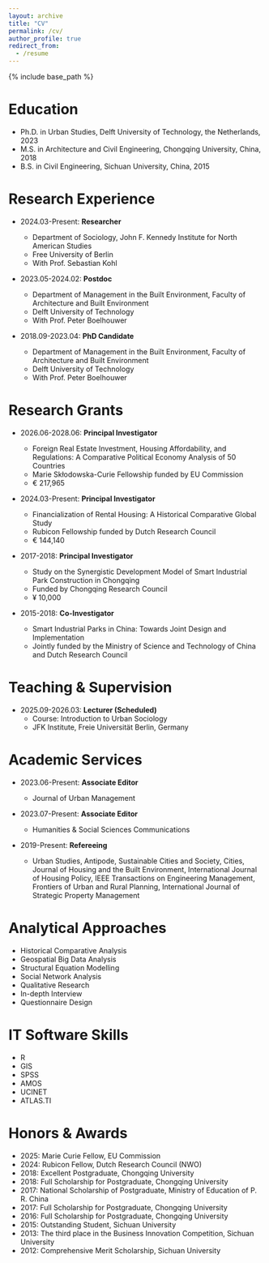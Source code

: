 ```yaml
---
layout: archive
title: "CV"
permalink: /cv/
author_profile: true
redirect_from:
  - /resume
---
```


{% include base_path %}

Education
======
* Ph.D. in Urban Studies, Delft University of Technology, the Netherlands, 2023
* M.S. in Architecture and Civil Engineering, Chongqing University, China, 2018
* B.S. in Civil Engineering, Sichuan University, China, 2015

Research Experience
======
* 2024.03-Present: **Researcher**
  * Department of Sociology, John F. Kennedy Institute for North American Studies
  * Free University of Berlin
  * With Prof. Sebastian Kohl

* 2023.05-2024.02: **Postdoc**
  * Department of Management in the Built Environment, Faculty of Architecture and Built Environment
  * Delft University of Technology
  * With Prof. Peter Boelhouwer

* 2018.09-2023.04: **PhD Candidate**
  * Department of Management in the Built Environment, Faculty of Architecture and Built Environment
  * Delft University of Technology
  * With Prof. Peter Boelhouwer

Research Grants
======
* 2026.06-2028.06: **Principal Investigator**
  * Foreign Real Estate Investment, Housing Affordability, and Regulations: A Comparative Political Economy Analysis of 50 Countries
  * Marie Skłodowska-Curie Fellowship funded by EU Commission
  * € 217,965

* 2024.03-Present: **Principal Investigator**
  * Financialization of Rental Housing: A Historical Comparative Global Study
  * Rubicon Fellowship funded by Dutch Research Council
  * € 144,140

* 2017-2018: **Principal Investigator**
  * Study on the Synergistic Development Model of Smart Industrial Park Construction in Chongqing
  * Funded by Chongqing Research Council
  * ¥ 10,000

* 2015-2018: **Co-Investigator**
  * Smart Industrial Parks in China: Towards Joint Design and Implementation
  * Jointly funded by the Ministry of Science and Technology of China and Dutch Research Council

Teaching & Supervision
======
* 2025.09-2026.03: **Lecturer (Scheduled)**
  * Course: Introduction to Urban Sociology
  * JFK Institute, Freie Universität Berlin, Germany

Academic Services
======
* 2023.06-Present: **Associate Editor**
  * Journal of Urban Management

* 2023.07-Present: **Associate Editor**
  * Humanities & Social Sciences Communications

* 2019-Present: **Refereeing**
  * Urban Studies, Antipode, Sustainable Cities and Society, Cities, Journal of Housing and the Built Environment, International Journal of Housing Policy, IEEE Transactions on Engineering Management, Frontiers of Urban and Rural Planning, International Journal of Strategic Property Management

Analytical Approaches
======
* Historical Comparative Analysis
* Geospatial Big Data Analysis
* Structural Equation Modelling
* Social Network Analysis
* Qualitative Research
* In-depth Interview
* Questionnaire Design

IT Software Skills
======
* R
* GIS
* SPSS
* AMOS
* UCINET
* ATLAS.TI

Honors & Awards
======
* 2025: Marie Curie Fellow, EU Commission
* 2024: Rubicon Fellow, Dutch Research Council (NWO)
* 2018: Excellent Postgraduate, Chongqing University
* 2018: Full Scholarship for Postgraduate, Chongqing University
* 2017: National Scholarship of Postgraduate, Ministry of Education of P. R. China
* 2017: Full Scholarship for Postgraduate, Chongqing University
* 2016: Full Scholarship for Postgraduate, Chongqing University
* 2015: Outstanding Student, Sichuan University
* 2013: The third place in the Business Innovation Competition, Sichuan University
* 2012: Comprehensive Merit Scholarship, Sichuan University
